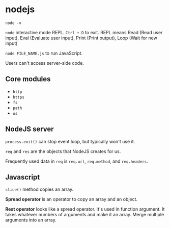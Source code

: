 # nodejs

`node -v`

`node` interactive mode REPL. `Ctrl + D` to exit. REPL means Read (Read user input), Eval (Evaluate user input), Print (Print output), Loop (Wait for new input)

`node FILE_NAME.js` to run JavaScript.

Users can't access server-side code.

## Core modules

- `http`
- `https`
- `fs`
- `path`
- `os`

## NodeJS server

`process.exit()` can stop event loop, but typically won't use it.

`req` and `res` are the objects that NodeJS creates for us.

Frequently used data in `req` is `req.url`, `req.method`, and `req.headers`.

## Javascript

`slice()` method copies an array.

**Spread operator** is an operator to copy an array and an object.

**Rest operator** looks like a spread operator. It's used in function argument. It takes whatever numbers of arguments and make it an array. Merge multiple arguments into an array.